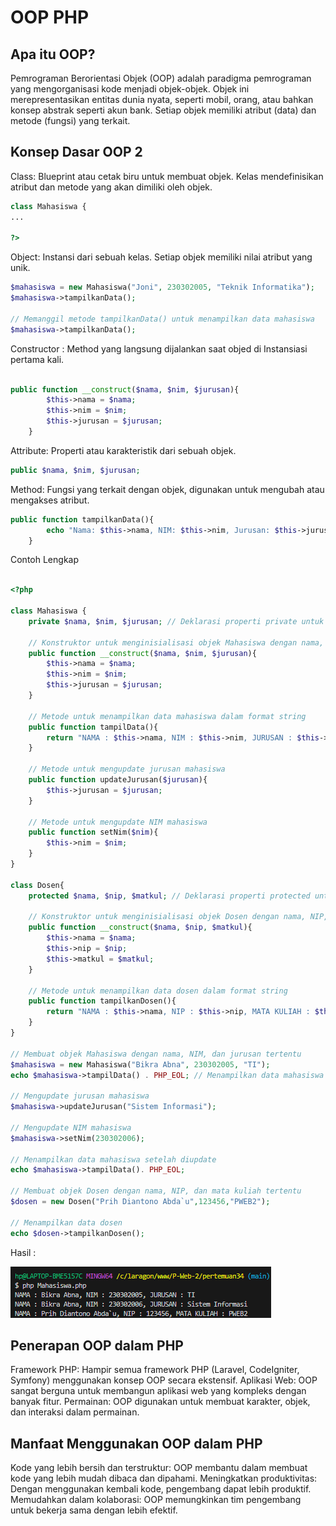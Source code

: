 # OOP PHP

## Apa itu OOP?

Pemrograman Berorientasi Objek (OOP) adalah paradigma pemrograman yang mengorganisasi kode menjadi objek-objek. Objek ini merepresentasikan entitas dunia nyata, seperti mobil, orang, atau bahkan konsep abstrak seperti akun bank. Setiap objek memiliki atribut (data) dan metode (fungsi) yang terkait.

## Konsep Dasar OOP 2

Class: Blueprint atau cetak biru untuk membuat objek. Kelas mendefinisikan atribut dan metode yang akan dimiliki oleh objek.

```php
class Mahasiswa {
...

?>
```

Object: Instansi dari sebuah kelas. Setiap objek memiliki nilai atribut yang unik.

```php
$mahasiswa = new Mahasiswa("Joni", 230302005, "Teknik Informatika");
$mahasiswa->tampilkanData();

// Memanggil metode tampilkanData() untuk menampilkan data mahasiswa
$mahasiswa->tampilkanData();

```

Constructor : Method yang langsung dijalankan saat objed di Instansiasi pertama kali.

```php

public function __construct($nama, $nim, $jurusan){
        $this->nama = $nama;
        $this->nim = $nim;
        $this->jurusan = $jurusan;
    }

```

Attribute: Properti atau karakteristik dari sebuah objek.

```php
public $nama, $nim, $jurusan;

```


Method: Fungsi yang terkait dengan objek, digunakan untuk mengubah atau mengakses atribut.

```php
public function tampilkanData(){
        echo "Nama: $this->nama, NIM: $this->nim, Jurusan: $this->jurusan";
    }
```

Contoh Lengkap

```php

<?php 

class Mahasiswa {
    private $nama, $nim, $jurusan; // Deklarasi properti private untuk menyimpan data mahasiswa

    // Konstruktor untuk menginisialisasi objek Mahasiswa dengan nama, NIM, dan jurusan
    public function __construct($nama, $nim, $jurusan){
        $this->nama = $nama;
        $this->nim = $nim;
        $this->jurusan = $jurusan;
    }

    // Metode untuk menampilkan data mahasiswa dalam format string
    public function tampilData(){
        return "NAMA : $this->nama, NIM : $this->nim, JURUSAN : $this->jurusan";
    }

    // Metode untuk mengupdate jurusan mahasiswa
    public function updateJurusan($jurusan){
        $this->jurusan = $jurusan;
    }

    // Metode untuk mengupdate NIM mahasiswa
    public function setNim($nim){
        $this->nim = $nim;
    }
}

class Dosen{
    protected $nama, $nip, $matkul; // Deklarasi properti protected untuk menyimpan data dosen

    // Konstruktor untuk menginisialisasi objek Dosen dengan nama, NIP, dan mata kuliah
    public function __construct($nama, $nip, $matkul){
        $this->nama = $nama;
        $this->nip = $nip;
        $this->matkul = $matkul;
    }

    // Metode untuk menampilkan data dosen dalam format string
    public function tampilkanDosen(){
        return "NAMA : $this->nama, NIP : $this->nip, MATA KULIAH : $this->matkul";
    }
}

// Membuat objek Mahasiswa dengan nama, NIM, dan jurusan tertentu
$mahasiswa = new Mahasiswa("Bikra Abna", 230302005, "TI");
echo $mahasiswa->tampilData() . PHP_EOL; // Menampilkan data mahasiswa

// Mengupdate jurusan mahasiswa
$mahasiswa->updateJurusan("Sistem Informasi");

// Mengupdate NIM mahasiswa
$mahasiswa->setNim(230302006);

// Menampilkan data mahasiswa setelah diupdate
echo $mahasiswa->tampilData(). PHP_EOL;

// Membuat objek Dosen dengan nama, NIP, dan mata kuliah tertentu
$dosen = new Dosen("Prih Diantono Abda`u",123456,"PWEB2");

// Menampilkan data dosen
echo $dosen->tampilkanDosen();

```

Hasil :

![Result Mahasiswa](assets/Mahasiswa.png)


## Penerapan OOP dalam PHP

Framework PHP: Hampir semua framework PHP (Laravel, CodeIgniter, Symfony) menggunakan konsep OOP secara ekstensif.
Aplikasi Web: OOP sangat berguna untuk membangun aplikasi web yang kompleks dengan banyak fitur.
Permainan: OOP digunakan untuk membuat karakter, objek, dan interaksi dalam permainan.

## Manfaat Menggunakan OOP dalam PHP

Kode yang lebih bersih dan terstruktur: OOP membantu dalam membuat kode yang lebih mudah dibaca dan dipahami.
Meningkatkan produktivitas: Dengan menggunakan kembali kode, pengembang dapat lebih produktif.
Memudahkan dalam kolaborasi: OOP memungkinkan tim pengembang untuk bekerja sama dengan lebih efektif.
